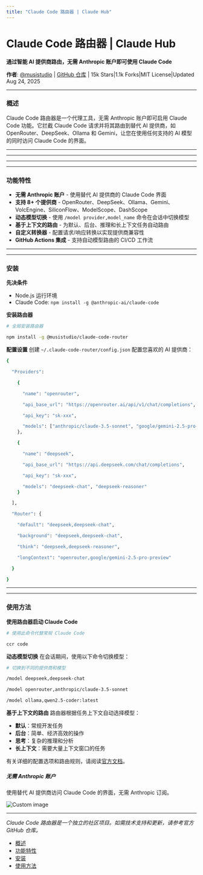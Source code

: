 ```yaml
---
title: "Claude Code 路由器 | Claude Hub"
---
```


# Claude Code 路由器 | Claude Hub

**通过智能 AI 提供商路由，无需 Anthropic 账户即可使用 Claude Code**

**作者**: [@musistudio](https://github.com/musistudio)  |  [GitHub 仓库](https://github.com/musistudio/claude-code-router)  |  15k Stars|1.1k Forks|MIT License|Updated Aug 24, 2025

* * *

### 概述[​](#概述 "直接链接到概述")

Claude Code 路由器是一个代理工具，无需 Anthropic 账户即可启用 Claude Code 功能。它拦截 Claude Code 请求并将其路由到替代 AI 提供商，如 OpenRouter、DeepSeek、Ollama 和 Gemini，让您在使用任何支持的 AI 模型的同时访问 Claude Code 的界面。

* * *

* * *

<!-- Screenshot temporarily removed due to missing asset -->

* * *

* * *

### 功能特性[​](#功能特性 "直接链接到功能特性")

-   **无需 Anthropic 账户** - 使用替代 AI 提供商的 Claude Code 界面
-   **支持 8+ 个提供商** - OpenRouter、DeepSeek、Ollama、Gemini、VolcEngine、SiliconFlow、ModelScope、DashScope
-   **动态模型切换** - 使用 `/model provider,model_name` 命令在会话中切换模型
-   **基于上下文的路由** - 为默认、后台、推理和长上下文任务自动路由
-   **自定义转换器** - 配置请求/响应转换以实现提供商兼容性
-   **GitHub Actions 集成** - 支持自动模型路由的 CI/CD 工作流

* * *

* * *

### 安装[​](#安装 "直接链接到安装")

**先决条件**

-   Node.js 运行环境
-   Claude Code: `npm install -g @anthropic-ai/claude-code`

**安装路由器**

```bash
# 全局安装路由器

npm install -g @musistudio/claude-code-router

```

**配置设置** 创建 `~/.claude-code-router/config.json` 配置您喜欢的 AI 提供商：

```bash
{

  "Providers": 

    {

      "name": "openrouter",

      "api_base_url": "https://openrouter.ai/api/v1/chat/completions",

      "api_key": "sk-xxx",

      "models": ["anthropic/claude-3.5-sonnet", "google/gemini-2.5-pro-preview"
    },

    {

      "name": "deepseek",

      "api_base_url": "https://api.deepseek.com/chat/completions",

      "api_key": "sk-xxx",

      "models": "deepseek-chat", "deepseek-reasoner"
    }

  ],

  "Router": {

    "default": "deepseek,deepseek-chat",

    "background": "deepseek,deepseek-chat",

    "think": "deepseek,deepseek-reasoner",

    "longContext": "openrouter,google/gemini-2.5-pro-preview"

  }

}

```

* * *

* * *

### 使用方法[​](#使用方法 "直接链接到使用方法")

**使用路由器启动 Claude Code**

```bash
# 使用此命令代替常规 Claude Code

ccr code

```

**动态模型切换** 在会话期间，使用以下命令切换模型：

```bash
# 切换到不同的提供商和模型

/model deepseek,deepseek-chat

/model openrouter,anthropic/claude-3.5-sonnet

/model ollama,qwen2.5-coder:latest

```

**基于上下文的路由** 路由器根据任务上下文自动选择模型：

-   **默认**：常规开发任务
-   **后台**：简单、经济高效的操作
-   **思考**：复杂的推理和分析
-   **长上下文**：需要大量上下文窗口的任务

有关详细的配置选项和路由规则，请阅读[官方文档](https://github.com/musistudio/claude-code-router)。

##### 无需 Anthropic 账户

使用替代 AI 提供商访问 Claude Code 的界面，无需 Anthropic 订阅。

<img src="/img/discovery/004.png" alt="Custom image" style="max-width: 165px; height: auto;" />

* * *

*Claude Code 路由器是一个独立的社区项目。如需技术支持和更新，请参考官方 GitHub 仓库。*

-   [概述](#概述)
-   [功能特性](#功能特性)
-   [安装](#安装)
-   [使用方法](#使用方法)
